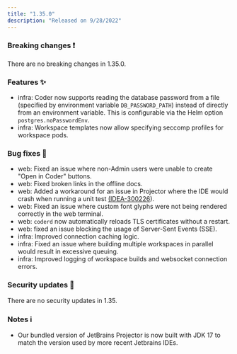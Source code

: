 ```yaml
---
title: "1.35.0"
description: "Released on 9/28/2022"
---
```


### Breaking changes ❗

There are no breaking changes in 1.35.0.

### Features ✨

- infra: Coder now supports reading the database password from a file (specified
  by environment variable `DB_PASSWORD_PATH`) instead of directly from an
  environment variable. This is configurable via the Helm option
  `postgres.noPasswordEnv`.
- infra: Workspace templates now allow specifying seccomp profiles for workspace
  pods.

### Bug fixes 🐛

- web: Fixed an issue where non-Admin users were unable to create "Open in
  Coder" buttons.
- web: Fixed broken links in the offline docs.
- web: Added a workaround for an issue in Projector where the IDE would crash
  when running a unit test
  [(IDEA-300226](https://youtrack.jetbrains.com/issue/IDEA-300226)).
- web: Fixed an issue where custom font glyphs were not being rendered correctly
  in the web terminal.
- web: `coderd` now automatically reloads TLS certificates without a restart.
- web: fixed an issue blocking the usage of Server-Sent Events (SSE).
- infra: Improved connection caching logic.
- infra: Fixed an issue where building multiple workspaces in parallel would
  result in excessive queuing.
- infra: Improved logging of workspace builds and websocket connection errors.

### Security updates 🔐

There are no security updates in 1.35.

### Notes ℹ️

- Our bundled version of JetBrains Projector is now built with JDK 17 to match
  the version used by more recent Jetbrains IDEs.
